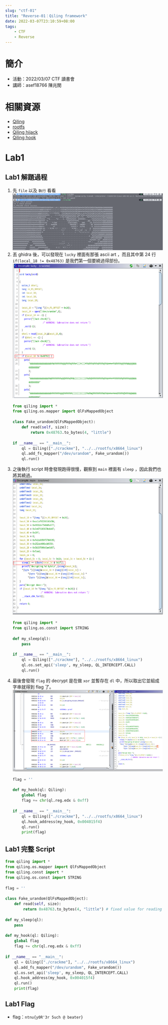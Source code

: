 ```yaml
---
slug: "ctf-01"
title: "Reverse-01：Qiling framework"
date: 2022-03-07T23:10:59+08:00
tags:
    - CTF
    - Reverse
---
```

# 簡介
- 活動：2022/03/07 CTF 讀書會
- 講師：asef18766 陳兆閔

# 相關資源
- [Qiling](https://github.com/qilingframework/qiling)
- [rootfs](https://github.com/qilingframework/rootfs)
- [Qiling hijack](https://docs.qiling.io/en/latest/hijack/)
- [Qiling hook](https://docs.qiling.io/en/latest/hook/)

# Lab1
## Lab1 解題過程
1. 先 `file` 以及 `執行` 看看
    ![](ctf-01-01.png)
2. 丟 ghidra 後，可以發現在 `lucky` 裡面有那張 ascii art ，而且其中第 24 行 `if(local_18 != 0x48763)` 是我們第一個要繞過得部份。
    ![](ctf-01-02.png)
    ```python
    from qiling import *
    from qiling.os.mapper import QlFsMappedObject

    class Fake_urandom(QlFsMappedObject):
        def read(self, size):
            return 0x48763.to_bytes(4, "little") 

    if __name__ == "__main__":
        ql = Qiling(["./crackme"], "../../rootfs/x8664_linux")
        ql.add_fs_mapper("/dev/urandom", Fake_urandom())
        ql.run()
    ```
3. 之後執行 script 時會發現跑得很慢，觀察到 `main` 裡面有 `sleep` ，因此我們也將其繞過。
    ![](ctf-01-03.png)
    ```python
    from qiling import *
    from qiling.os.const import STRING

    def my_sleep(ql):
        pass

    if __name__ == "__main__":
        ql = Qiling(["./crackme"], "../../rootfs/x8664_linux")
        ql.os.set_api('sleep', my_sleep, QL_INTERCEPT.CALL)
        ql.run()
    ```
4. 最後會發現 `flag` 的 decrypt 是在做 `xor` 並暫存在 `dl` 中，所以取出它並組成字串就得到 flag 了。
    ![](ctf-01-04.png)
    ```python
    flag = ''

    def my_hook(ql: Qiling):
        global flag
        flag += chr(ql.reg.edx & 0xff)

    if __name__ == "__main__":
        ql = Qiling(["./crackme"], "../../rootfs/x8664_linux")
        ql.hook_address(my_hook, 0x004015f4)
        ql.run()
        print(flag)
    ```
## Lab1 完整 Script
```python
from qiling import *
from qiling.os.mapper import QlFsMappedObject
from qiling.const import *
from qiling.os.const import STRING

flag = ''

class Fake_urandom(QlFsMappedObject):
    def read(self, size):
        return 0x48763.to_bytes(4, "little") # fixed value for reading /dev/urandom

def my_sleep(ql):
    pass

def my_hook(ql: Qiling):
    global flag
    flag += chr(ql.reg.edx & 0xff)

if __name__ == "__main__":
    ql = Qiling(["./crackme"], "../../rootfs/x8664_linux")
    ql.add_fs_mapper("/dev/urandom", Fake_urandom())
    ql.os.set_api('sleep', my_sleep, QL_INTERCEPT.CALL)
    ql.hook_address(my_hook, 0x004015f4)
    ql.run()
    print(flag)
```
## Lab1 Flag
- flag：`ntnu{y0R'3r 5uch @ beater}`